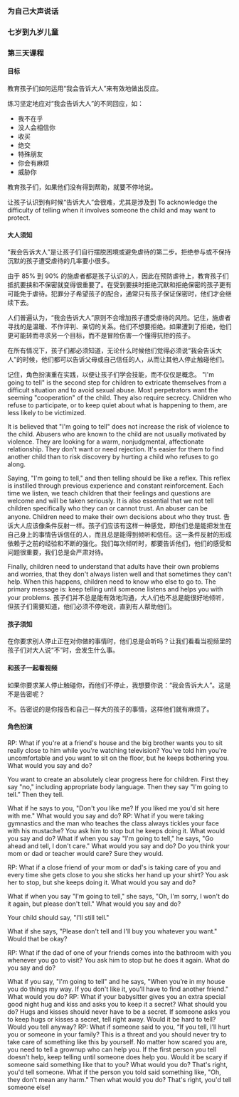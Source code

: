 ### 为自己大声说话

### 七岁到九岁儿童

### 第三天课程

#### 目标

教育孩子们如何运用“我会告诉大人”来有效地做出反应。

练习坚定地应对“我会告诉大人”的不同回应，如：

* 我不在乎
* 没人会相信你
* 收买
* 绝交
* 特殊朋友
* 你会有麻烦
* 威胁你

教育孩子们，如果他们没有得到帮助，就要不停地说。

让孩子认识到有时候“告诉大人”会很难，尤其是涉及到
To acknowledge the difficulty of telling when it involves someone the child and may want to protect.

#### 大人须知

“我会告诉大人”是让孩子们自行摆脱困境或避免虐待的第二步。拒绝参与或不保持沉默的孩子遭受虐待的几率要小很多。

由于 85% 到 90% 的施虐者都是孩子认识的人，因此在预防虐待上，教育孩子们抵抗要挟和不保密就变得很重要了。在受到要挟时拒绝沉默和拒绝保密的孩子更有可能免于虐待。犯罪分子希望孩子的配合，通常只有孩子保证保密时，他们才会继续下去。

人们普遍认为，“我会告诉大人”原则不会增加孩子遭受虐待的风险。记住，施虐者寻找的是温暖、不作评判、亲切的关系。他们不想要拒绝。如果遭到了拒绝，他们更可能转而寻求另一个目标，而不是冒险伤害一个懂得抗拒的孩子。

在所有情况下，孩子们都必须知道，无论什么时候他们觉得必须说“我会告诉大人”的时候，他们都可以告诉父母或自己信任的人，从而让其他人停止触碰他们。

记住，角色扮演重在实践，以便让孩子们学会技能，而不仅仅是概念。
"I'm going to tell" is the second step for children to extricate themselves from a difficult situation and to avoid sexual abuse. Most perpetrators want the seeming "cooperation" of the child. They also require secrecy. Children who refuse to participate, or to keep quiet about what is happening to them, are less likely to be victimized.

It is believed that "I'm going to tell" does not increase the risk of violence to the child. Abusers who are known to the child are not usually motivated by violence. They are looking for a warm, nonjudgmental, affectionate relationship. They don't want or need rejection. It's easier for them to find another child than to risk discovery by hurting a child who refuses to go along.

Saying, "I'm going to tell," and then telling should be like a reflex. This reflex is instilled through previous experience and constant reinforcement. Each time we listen, we teach children that their feelings and questions are welcome and will be taken seriously. It is also essential that we not tell children specifically who they can or cannot trust. An abuser can be anyone. Children need to make their own decisions about     who they trust.
告诉大人应该像条件反射一样。孩子们应该有这样一种感觉，即他们总是能把发生在自己身上的事情告诉信任的人，而且总是能得到倾听和信任。这一条件反射的形成依赖于之前的经验和不断的强化。我们每次倾听时，都要告诉他们，他们的感受和问题很重要，我们总是会严肃对待。

Finally, children need to understand that adults have their own problems and worries, that they don't always listen well and that sometimes they can't help. When this happens, children need to know who else to go to. The primary message is: keep telling until someone listens and helps you with your problems.
孩子们并不总是能有效地沟通，大人们也不总是能很好地倾听，但孩子们需要知道，他们必须不停地说，直到有人帮助他们。

#### 孩子须知

在你要求别人停止正在对你做的事情时，他们总是会听吗？让我们看看当视频里的孩子们对大人说“不”时，会发生什么事。

#### 和孩子一起看视频

如果你要求某人停止触碰你，而他们不停止，我想要你说：“我会告诉大人”。这是不是告密呢？

不。告密说的是你报告和自己一样大的孩子的事情，这样他们就有麻烦了。

#### 角色扮演

RP:   What if you're at a friend's house and the big brother wants you to sit really close to him while you're watching television? You've told him you're uncomfortable and you want to sit on the floor, but he keeps bothering you.  What would you say and do?

You want to create an absolutely clear progress here for children. First they say "no," including appropriate body language. Then they say "I'm going to tell.”  Then they tell.

What if he says to you, "Don't you like me? If you liked me you'd sit here with me."  What would you  say and do?
RP:   What if you were taking gymnastics and the man who teaches the class always tickles your face with his mustache?  You ask him to stop but he keeps doing it. What would you say and do?
What if when you say "I'm going to tell," he says, "Go ahead and tell, I don't care."  What would you say and do?  Do you think your mom or dad or teacher would care? Sure they would.

RP:   What if a close friend of your mom or dad's is taking care of you and every time she gets close to you she sticks her hand up your shirt? You ask her to stop, but she keeps doing it. What would you say and do?

What if when you say "I'm going to tell," she says, "Oh, I'm sorry, I won't do it again, but please don't tell." What would you say and do?

Your child should say, "I'll still tell."

What if she says, "Please don't tell and I'll buy you whatever you want."  Would that be okay?


RP:   What if the dad of one of your friends comes into the bathroom with you whenever you go to visit?  You ask him to stop but he does it again. What do you say and do?

What if you say, "I'm going to tell" and he says, "When you’re in my house you do things my way. If you don't like it, you’ll have to find another friend." What would you do?
RP:   What if your babysitter gives you an extra special good night hug and kiss and asks you to keep it a secret?  What should you do?
Hugs and kisses should never have to be a secret. If someone asks you to keep hugs or kisses a secret, tell right away.
Would it be hard to tell?
Would you tell anyway?
RP:   What if someone said to you, “If you tell, I’ll hurt you or someone in your family?
This is a threat and you should never try to take care of something like this by yourself. No matter how scared you are, you need to tell a grownup who can help you. If the first person you tell doesn't help, keep telling until someone does help you.
Would it be scary if someone said something like that to you? 
What would you do?   That's right, you'd tell someone.
What if the person you told said something like, "Oh, they don't mean any harm."  Then what would you do?
That's right, you'd tell someone else!




